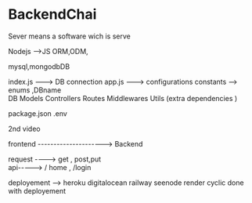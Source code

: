 # BackendChai

Sever means a software wich is serve

Nodejs -->JS
ORM,ODM,

mysql,mongodbDB


index.js ---> DB connection
app.js   ---> configurations 
constants --> enums ,DBname  
DB
Models
Controllers
Routes
Middlewares
Utils
(extra dependencies )

package.json
.env


2nd video 


frontend ---------------------> Backend 

request ----> get , post,put  
api-----> / home , /login 


deployement --> heroku digitalocean railway seenode render cyclic
done with deployement 